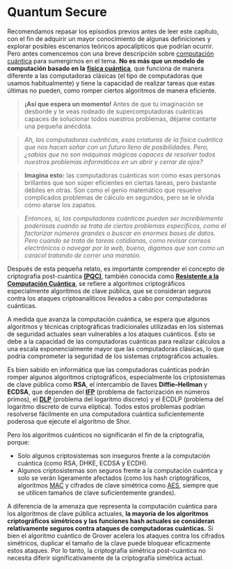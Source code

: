 # Quantum Secure
Recomendamos repasar los episodios previos antes de leer este capítulo, con el fin de adquirir un mayor conocimiento de algunas definiciones y explorar posibles escenarios teóricos apocalípticos que podrían ocurrir. Pero antes comencemos con una breve descripción sobre [computación cuántica](https://es.wikipedia.org/wiki/Computaci%C3%B3n_cu%C3%A1ntica) para sumergirnos en el tema. **No es más que un modelo de computación basado en la** [**física cuántica**](https://es.wikipedia.org/wiki/Mec%C3%A1nica_cu%C3%A1ntica), que funciona de manera diferente a las computadoras clásicas (el tipo de computadoras que usamos habitualmente) y tiene la capacidad de realizar tareas que estas últimas no pueden, como romper ciertos algoritmos de manera eficiente.

> **¡Así que espera un momento!** Antes de que tu imaginación se desborde y te veas rodeado de supercomputadoras cuánticas capaces de solucionar todos nuestros problemas, déjame contarte una pequeña anécdota.

> _Ah, las computadoras cuánticas, esas criaturas de la física cuántica que nos hacen soñar con un futuro lleno de posibilidades. Pero, ¿sabías que no son máquinas mágicas capaces de resolver todos nuestros problemas informáticos en un abrir y cerrar de ojos?_

> **Imagina esto:** las computadoras cuánticas son como esas personas brillantes que son súper eficientes en ciertas tareas, pero bastante débiles en otras. Son como el genio matemático que resuelve complicados problemas de cálculo en segundos, pero se le olvida cómo atarse los zapatos.

> _Entonces, sí, las computadoras cuánticas pueden ser increíblemente poderosas cuando se trata de ciertos problemas específicos, como el factorizar números grandes o buscar en enormes bases de datos. Pero cuando se trata de tareas cotidianas, como revisar correos electrónicos o navegar por la web, bueno, digamos que son como un caracol tratando de correr una maratón._

Después de esta pequeña relato, es importante comprender el concepto de criptografía post-cuántica [**(PQC)**](https://cryptobook.nakov.com/quantum-safe-cryptography), también conocida como [**Resistente a la Computación Cuántica**](https://cryptobook.nakov.com/quantum-safe-cryptography), se refiere a algoritmos criptográficos especialmente algoritmos de clave pública, que se consideran seguros contra los ataques criptoanalíticos llevados a cabo por computadoras cuánticas.

A medida que avanza la computación cuántica, se espera que algunos algoritmos y técnicas criptográficas tradicionales utilizadas en los sistemas de seguridad actuales sean vulnerables a los ataques cuánticos. Esto se debe a la capacidad de las computadoras cuánticas para realizar cálculos a una escala exponencialmente mayor que las computadoras clásicas, lo que podría comprometer la seguridad de los sistemas criptográficos actuales.

Es bien sabido en informática que las computadoras cuánticas podrán romper algunos algoritmos criptográficos, especialmente los criptosistemas de clave pública como **RSA**, el intercambio de llaves **Diffie–Hellman** y **ECDSA**, que dependen del [**IFP**](https://es.wikipedia.org/wiki/Factorizaci%C3%B3n_de_enteros) (problema de factorización en números primos), el [**DLP**](https://es.wikipedia.org/wiki/Logaritmo_discreto) (problema del logaritmo discreto) y el ECDLP (problema del logaritmo discreto de curva elíptica). Todos estos problemas podrían resolverse fácilmente en una computadora cuántica suficientemente poderosa que ejecute el algoritmo de Shor.

Pero los algoritmos cuánticos no significarán el fin de la criptografía, porque:

* Solo algunos criptosistemas son inseguros frente a la computación cuántica (como RSA, DHKE, ECDSA y ECDH).
* Algunos criptosistemas son seguros frente a la computación cuántica y solo se verán ligeramente afectados (como los hash criptográficos, algoritmos [MAC](https://es.wikipedia.org/wiki/C%C3%B3digo_de_autenticaci%C3%B3n_de_mensaje) y cifrados de clave simétrica como [AES](https://en.wikipedia.org/wiki/Advanced_Encryption_Standard?wprov=srpw1_0), siempre que se utilicen tamaños de clave suficientemente grandes).

A diferencia de la amenaza que representa la computación cuántica para los algoritmos de clave pública actuales, **la mayoría de los algoritmos criptográficos simétricos y las funciones hash actuales se consideran relativamente seguros contra ataques de computadoras cuánticas.** Si bien el algoritmo cuántico de Grover acelera los ataques contra los cifrados simétricos, duplicar el tamaño de la clave puede bloquear eficazmente estos ataques. Por lo tanto, la criptografía simétrica post-cuántica no necesita diferir significativamente de la criptografía simétrica actual.